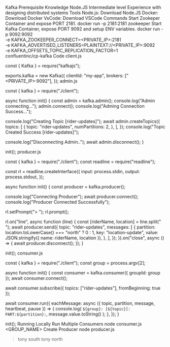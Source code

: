 Kafka
Prerequisite
Knowledge
Node.JS Intermediate level
Experience with designing distributed systems
Tools
Node.js: Download Node.JS
Docker: Download Docker
VsCode: Download VSCode
Commands
Start Zookeper Container and expose PORT 2181.
docker run -p 2181:2181 zookeeper
Start Kafka Container, expose PORT 9092 and setup ENV variables.
docker run -p 9092:9092 \
-e KAFKA_ZOOKEEPER_CONNECT=<PRIVATE_IP>:2181 \
-e KAFKA_ADVERTISED_LISTENERS=PLAINTEXT://<PRIVATE_IP>:9092 \
-e KAFKA_OFFSETS_TOPIC_REPLICATION_FACTOR=1 \
confluentinc/cp-kafka
Code
client.js

const { Kafka } = require("kafkajs");

exports.kafka = new Kafka({
  clientId: "my-app",
  brokers: ["<PRIVATE_IP>:9092"],
});
admin.js

const { kafka } = require("./client");

async function init() {
  const admin = kafka.admin();
  console.log("Admin connecting...");
  admin.connect();
  console.log("Adming Connection Success...");

  console.log("Creating Topic [rider-updates]");
  await admin.createTopics({
    topics: [
      {
        topic: "rider-updates",
        numPartitions: 2,
      },
    ],
  });
  console.log("Topic Created Success [rider-updates]");

  console.log("Disconnecting Admin..");
  await admin.disconnect();
}

init();
producer.js

const { kafka } = require("./client");
const readline = require("readline");

const rl = readline.createInterface({
  input: process.stdin,
  output: process.stdout,
});

async function init() {
  const producer = kafka.producer();

  console.log("Connecting Producer");
  await producer.connect();
  console.log("Producer Connected Successfully");

  rl.setPrompt("> ");
  rl.prompt();

  rl.on("line", async function (line) {
    const [riderName, location] = line.split(" ");
    await producer.send({
      topic: "rider-updates",
      messages: [
        {
          partition: location.toLowerCase() === "north" ? 0 : 1,
          key: "location-update",
          value: JSON.stringify({ name: riderName, location }),
        },
      ],
    });
  }).on("close", async () => {
    await producer.disconnect();
  });
}

init();
consumer.js

const { kafka } = require("./client");
const group = process.argv[2];

async function init() {
  const consumer = kafka.consumer({ groupId: group });
  await consumer.connect();

  await consumer.subscribe({ topics: ["rider-updates"], fromBeginning: true });

  await consumer.run({
    eachMessage: async ({ topic, partition, message, heartbeat, pause }) => {
      console.log(
        `${group}: [${topic}]: PART:${partition}:`,
        message.value.toString()
      );
    },
  });
}

init();
Running Locally
Run Multiple Consumers
node consumer.js <GROUP_NAME>
Create Producer
node producer.js
> tony south
> tony north
